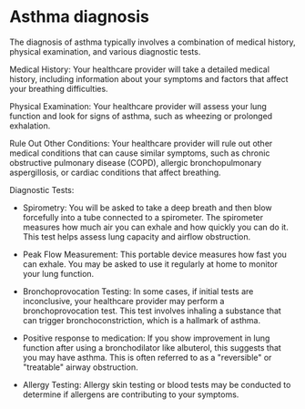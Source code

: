 # Asthma diagnosis

The diagnosis of asthma typically involves a combination of medical history, physical examination, and various diagnostic tests.

Medical History: Your healthcare provider will take a detailed medical history, including information about your symptoms and factors that affect your breathing difficulties.

Physical Examination: Your healthcare provider will assess your lung function and look for signs of asthma, such as wheezing or prolonged exhalation.

Rule Out Other Conditions: Your healthcare provider will rule out other medical conditions that can cause similar symptoms, such as chronic obstructive pulmonary disease (COPD), allergic bronchopulmonary aspergillosis, or cardiac conditions that affect breathing.

Diagnostic Tests:

* Spirometry: You will be asked to take a deep breath and then blow forcefully into a tube connected to a spirometer. The spirometer measures how much air you can exhale and how quickly you can do it. This test helps assess lung capacity and airflow obstruction.

* Peak Flow Measurement: This portable device measures how fast you can exhale. You may be asked to use it regularly at home to monitor your lung function.

* Bronchoprovocation Testing: In some cases, if initial tests are inconclusive, your healthcare provider may perform a bronchoprovocation test. This test involves inhaling a substance that can trigger bronchoconstriction, which is a hallmark of asthma.

* Positive response to medication: If you show improvement in lung function after using a bronchodilator like albuterol, this suggests that you may have asthma. This is often referred to as a "reversible" or "treatable" airway obstruction.

* Allergy Testing: Allergy skin testing or blood tests may be conducted to determine if allergens are contributing to your symptoms.
